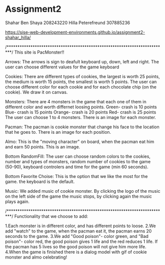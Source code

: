 # Assignment2
 
 Shahar Ben Shaya 208243220
 Hilla Peterefreund 307885236
 
 https://sise-web-development-environments.github.io/assignment2-shahar_hilla/
 
 /**************************************************************************/
 This site is PacMonster!!
 
 Arrows:
  The arrows is sign to deafult keyboard up, down, left and right.
    The user can choose different values for the game keyboard

Cookies:
 There are different types of cookies, the largest is worth 25 points, the medium is worth 15 points, the smallest is worth 5 points.
 The user can choose different color for each cookie and for each chocolate chip (on the cookie).
 We draw it on canvas.
 
 Monsters:
  There are 4 monsters in the game that each one of them in different color and worth differnet loosing points.
  Green- crash is 10 points
  Blue- crash is 15 points
  Orange- crash is 20 points
  Red- crash is 25 points
  The user can choose 1 to 4 monsters.
  There is an image for each monster.
  
 Pacman:
  The pacman is cookie monster that change his face to the location that he goes to.
  There is an image for each position.
 
 Almo:
  This is the "moving character" on board, when the pacman eat him and earn 50 points.
  This is an image.
  
  Bottom RandomFill:
   The user can choose random colors to the cookies, number and types of monsters, random number of cookies to the game (50-90), keyboard controlers and time for the game (min 60 seconds).
   
  Bottom Favorite Choise:
   This is the option that we like the most for the game. the keyboard is the default.
   
  Music:
   We added music of cookie monster.
   By clicking the logo of the music on the left side of the game the music stops, by clicking again the music plays again.
   
/**************************************************************************/
Functionality that we choose to add:
 
 1.Each monster is in different color, and has different points to loose.
 2.We add "watch" to the game, when the pacman eat it, the pacman earns 20 seconds to the game.
 3.We add "Good poison"- color green, and "Bad poison"- color red, the good poison gives 1 life and the red reduces 1 life. If the pacman has 5 lives so the good poison will not give him more life.
 4.When the game is finished there is a dialog model with gif of cookie monster and almo celebrating!
   
   
  
 
